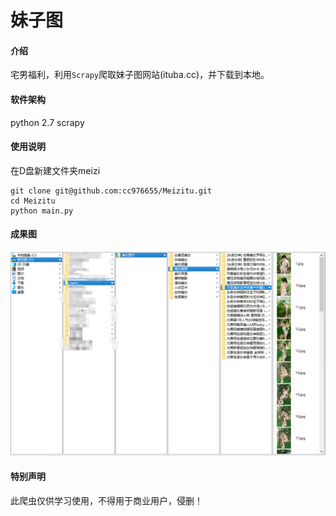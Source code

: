 # 妹子图

#### 介绍
宅男福利，利用`Scrapy`爬取妹子图网站(ituba.cc)，并下载到本地。

#### 软件架构
python 2.7
scrapy

#### 使用说明
在D盘新建文件夹meizi
```
git clone git@github.com:cc976655/Meizitu.git
cd Meizitu
python main.py
```

#### 成果图
![成果图](./screenshot/meizi.png)

#### 特别声明

此爬虫仅供学习使用，不得用于商业用户，侵删！
